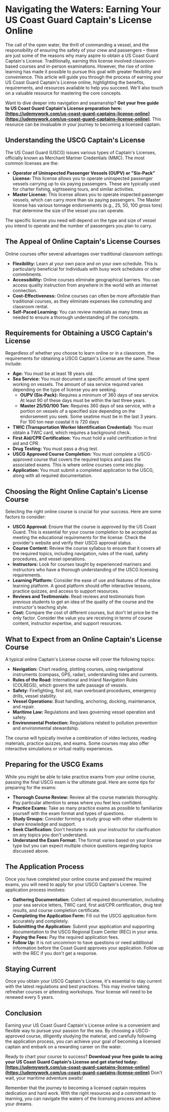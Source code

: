 # Navigating the Waters: Earning Your US Coast Guard Captain's License Online

The call of the open water, the thrill of commanding a vessel, and the responsibility of ensuring the safety of your crew and passengers – these are just some of the reasons why many aspire to obtain a US Coast Guard Captain's License. Traditionally, earning this license involved classroom-based courses and in-person examinations. However, the rise of online learning has made it possible to pursue this goal with greater flexibility and convenience. This article will guide you through the process of earning your US Coast Guard Captain's License online, highlighting the benefits, requirements, and resources available to help you succeed.  We'll also touch on a valuable resource for mastering the core concepts.

Want to dive deeper into navigation and seamanship?  **Get your free guide to US Coast Guard Captain's License preparation here: [https://udemywork.com/us-coast-guard-captains-license-online](https://udemywork.com/us-coast-guard-captains-license-online)**. This resource can be invaluable in your journey to becoming a licensed captain.

## Understanding the USCG Captain's License

The US Coast Guard (USCG) issues various types of Captain's Licenses, officially known as Merchant Mariner Credentials (MMC). The most common licenses are the:

*   **Operator of Uninspected Passenger Vessels (OUPV) or "Six-Pack" License:** This license allows you to operate uninspected passenger vessels carrying up to six paying passengers.  These are typically used for charter fishing, sightseeing tours, and similar activities.
*   **Master License:**  This license allows you to operate inspected passenger vessels, which can carry more than six paying passengers. The Master license has various tonnage endorsements (e.g., 25, 50, 100 gross tons) that determine the size of the vessel you can operate.

The specific license you need will depend on the type and size of vessel you intend to operate and the number of passengers you plan to carry.

## The Appeal of Online Captain's License Courses

Online courses offer several advantages over traditional classroom settings:

*   **Flexibility:**  Learn at your own pace and on your own schedule. This is particularly beneficial for individuals with busy work schedules or other commitments.
*   **Accessibility:**  Online courses eliminate geographical barriers. You can access quality instruction from anywhere in the world with an internet connection.
*   **Cost-Effectiveness:** Online courses can often be more affordable than traditional courses, as they eliminate expenses like commuting and classroom rental.
*   **Self-Paced Learning:**  You can review materials as many times as needed to ensure a thorough understanding of the concepts.

## Requirements for Obtaining a USCG Captain's License

Regardless of whether you choose to learn online or in a classroom, the requirements for obtaining a USCG Captain's License are the same.  These include:

*   **Age:** You must be at least 18 years old.
*   **Sea Service:** You must document a specific amount of time spent working on vessels. The amount of sea service required varies depending on the type of license you are seeking.
    *   **OUPV (Six-Pack):** Requires a minimum of 360 days of sea service.  At least 90 of these days must be within the last three years.
    *   **Master 25/50/100 Ton:**  Requires 360 days of sea service, with a portion on vessels of a specified size depending on the endorsement you seek. Some seatime must be in the last 3 years.  For 100 ton near coastal it is 720 days
*   **TWIC (Transportation Worker Identification Credential):**  You must obtain a TWIC card, which requires a background check.
*   **First Aid/CPR Certification:**  You must hold a valid certification in first aid and CPR.
*   **Drug Testing:**  You must pass a drug test.
*   **USCG Approved Course Completion:** You must complete a USCG-approved course that covers the required topics and pass the associated exams. This is where online courses come into play.
*   **Application:**  You must submit a completed application to the USCG, along with all required documentation.

## Choosing the Right Online Captain's License Course

Selecting the right online course is crucial for your success. Here are some factors to consider:

*   **USCG Approval:**  Ensure that the course is approved by the US Coast Guard.  This is essential for your course completion to be accepted as meeting the educational requirements for the license. Check the provider's website and verify their USCG approval status.
*   **Course Content:**  Review the course syllabus to ensure that it covers all the required topics, including navigation, rules of the road, safety procedures, and vessel operations.
*   **Instructors:**  Look for courses taught by experienced mariners and instructors who have a thorough understanding of the USCG licensing requirements.
*   **Learning Platform:**  Consider the ease of use and features of the online learning platform. A good platform should offer interactive lessons, practice quizzes, and access to support resources.
*   **Reviews and Testimonials:**  Read reviews and testimonials from previous students to get an idea of the quality of the course and the instructor's teaching style.
*   **Cost:**  Compare the cost of different courses, but don't let price be the only factor. Consider the value you are receiving in terms of course content, instructor expertise, and support resources.

## What to Expect from an Online Captain's License Course

A typical online Captain's License course will cover the following topics:

*   **Navigation:** Chart reading, plotting courses, using navigational instruments (compass, GPS, radar), understanding tides and currents.
*   **Rules of the Road:**  International and Inland Navigation Rules (COLREGS), which govern the safe passage of vessels.
*   **Safety:**  Firefighting, first aid, man overboard procedures, emergency drills, vessel stability.
*   **Vessel Operations:**  Boat handling, anchoring, docking, maintenance, and repair.
*   **Maritime Law:**  Regulations and laws governing vessel operation and safety.
*   **Environmental Protection:**  Regulations related to pollution prevention and environmental stewardship.

The course will typically involve a combination of video lectures, reading materials, practice quizzes, and exams. Some courses may also offer interactive simulations or virtual reality experiences.

## Preparing for the USCG Exams

While you might be able to take practice exams from your online course, passing the final USCG exam is the ultimate goal. Here are some tips for preparing for the exams:

*   **Thorough Course Review:**  Review all the course materials thoroughly. Pay particular attention to areas where you feel less confident.
*   **Practice Exams:**  Take as many practice exams as possible to familiarize yourself with the exam format and types of questions.
*   **Study Groups:**  Consider forming a study group with other students to share knowledge and support.
*   **Seek Clarification:**  Don't hesitate to ask your instructor for clarification on any topics you don't understand.
*   **Understand the Exam Format:** The format varies based on your license type but you can expect multiple choice questions regarding topics discussed above.

## The Application Process

Once you have completed your online course and passed the required exams, you will need to apply for your USCG Captain's License. The application process involves:

*   **Gathering Documentation:**  Collect all required documentation, including your sea service letters, TWIC card, first aid/CPR certification, drug test results, and course completion certificate.
*   **Completing the Application Form:**  Fill out the USCG application form accurately and completely.
*   **Submitting the Application:**  Submit your application and supporting documentation to the USCG Regional Exam Center (REC) in your area.
*   **Paying the Fees:**  Pay the required application fees.
*   **Follow Up:** It is not uncommon to have questions or need additional information before the Coast Guard approves your application. Follow up with the REC if you don't get a response.

## Staying Current

Once you obtain your USCG Captain's License, it's essential to stay current with the latest regulations and best practices. This may involve taking refresher courses or attending workshops. Your license will need to be renewed every 5 years.

## Conclusion

Earning your US Coast Guard Captain's License online is a convenient and flexible way to pursue your passion for the sea. By choosing a USCG-approved course, diligently studying the material, and carefully following the application process, you can achieve your goal of becoming a licensed captain and embark on a rewarding career on the water.

Ready to chart your course to success? **Download your free guide to acing your US Coast Guard Captain's License and get started today: [https://udemywork.com/us-coast-guard-captains-license-online](https://udemywork.com/us-coast-guard-captains-license-online)** Don't wait, your maritime adventure awaits!

Remember that the journey to becoming a licensed captain requires dedication and hard work. With the right resources and a commitment to learning, you can navigate the waters of the licensing process and achieve your dreams.
